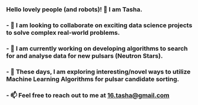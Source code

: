### Hello lovely people (and robots)! 👋 I am Tasha.
### - 👯 I am looking to collaborate on exciting data science projects to solve complex real-world problems.
### - 🔭 I am currently working on developing algorithms to search for and analyse data for new pulsars (Neutron Stars).
### - 🌱 These days, I am exploring interesting/novel ways to utilize Machine Learning Algorithms for pulsar candidate sorting.
### - 📫 Feel free to reach out to me at 16.tasha@gmail.com 





<!--
**tgautam16/tgautam16** is a ✨ _special_ ✨ repository because its `README.md` (this file) appears on your GitHub profile.

Here are some ideas to get you started:



